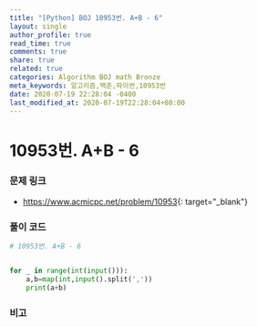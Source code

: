 ```yaml
---
title: "[Python] BOJ 10953번. A+B - 6"
layout: single
author_profile: true
read_time: true
comments: true
share: true
related: true
categories: Algorithm BOJ math Bronze
meta_keywords: 알고리즘,백준,파이썬,10953번
date: 2020-07-19 22:28:04 -0400
last_modified_at: 2020-07-19T22:28:04+08:00
---
```


# 10953번. A+B - 6

### 문제 링크
- <https://www.acmicpc.net/problem/10953>{: target="\_blank"}

### 풀이 코드

```python
# 10953번. A+B - 6


for _ in range(int(input())):
    a,b=map(int,input().split(','))
    print(a+b)
```
### 비고
